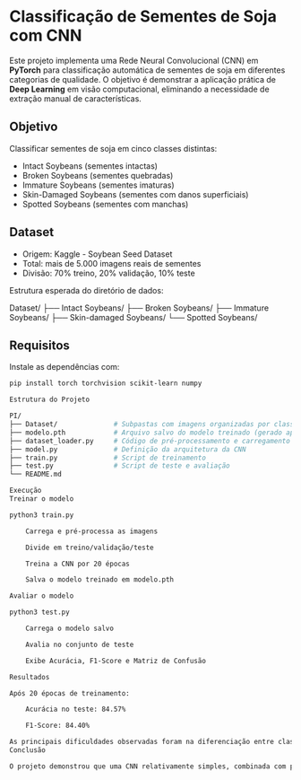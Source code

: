 # Classificação de Sementes de Soja com CNN

Este projeto implementa uma Rede Neural Convolucional (CNN) em **PyTorch** para classificação automática de sementes de soja em diferentes categorias de qualidade. O objetivo é demonstrar a aplicação prática de **Deep Learning** em visão computacional, eliminando a necessidade de extração manual de características.

## Objetivo
Classificar sementes de soja em cinco classes distintas:
- Intact Soybeans (sementes intactas)
- Broken Soybeans (sementes quebradas)
- Immature Soybeans (sementes imaturas)
- Skin-Damaged Soybeans (sementes com danos superficiais)
- Spotted Soybeans (sementes com manchas)

## Dataset
- Origem: Kaggle - Soybean Seed Dataset
- Total: mais de 5.000 imagens reais de sementes
- Divisão: 70% treino, 20% validação, 10% teste

Estrutura esperada do diretório de dados:

Dataset/
├── Intact Soybeans/
├── Broken Soybeans/
├── Immature Soybeans/
├── Skin-damaged Soybeans/
└── Spotted Soybeans/


## Requisitos
Instale as dependências com:
```bash
pip install torch torchvision scikit-learn numpy

Estrutura do Projeto

PI/
├── Dataset/              # Subpastas com imagens organizadas por classe
├── modelo.pth            # Arquivo salvo do modelo treinado (gerado após o treino)
├── dataset_loader.py     # Código de pré-processamento e carregamento de dados
├── model.py              # Definição da arquitetura da CNN
├── train.py              # Script de treinamento
├── test.py               # Script de teste e avaliação
└── README.md

Execução
Treinar o modelo

python3 train.py

    Carrega e pré-processa as imagens

    Divide em treino/validação/teste

    Treina a CNN por 20 épocas

    Salva o modelo treinado em modelo.pth

Avaliar o modelo

python3 test.py

    Carrega o modelo salvo

    Avalia no conjunto de teste

    Exibe Acurácia, F1-Score e Matriz de Confusão

Resultados

Após 20 épocas de treinamento:

    Acurácia no teste: 84.57%

    F1-Score: 84.40%

As principais dificuldades observadas foram na diferenciação entre classes semelhantes, como sementes intactas vs. manchadas, e quebradas vs. imaturas.
Conclusão

O projeto demonstrou que uma CNN relativamente simples, combinada com pré-processamento e data augmentation, pode alcançar resultados sólidos na classificação automática de sementes de soja. O uso de Deep Learning se mostrou vantajoso ao aprender diretamente os padrões visuais sem necessidade de engenharia manual de atributos.
